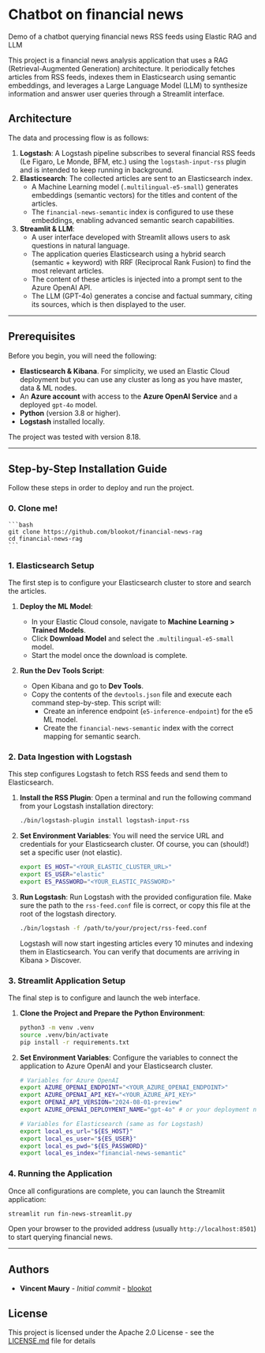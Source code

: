 # Chatbot on financial news
Demo of a chatbot querying financial news RSS feeds using Elastic RAG and LLM

This project is a financial news analysis application that uses a RAG (Retrieval-Augmented Generation) architecture. It periodically fetches articles from RSS feeds, indexes them in Elasticsearch using semantic embeddings, and leverages a Large Language Model (LLM) to synthesize information and answer user queries through a Streamlit interface.

## Architecture

The data and processing flow is as follows:

1.  **Logstash**: A Logstash pipeline subscribes to several financial RSS feeds (Le Figaro, Le Monde, BFM, etc.) using the `logstash-input-rss` plugin and is intended to keep running in background.
2.  **Elasticsearch**: The collected articles are sent to an Elasticsearch index.
      * A Machine Learning model (`.multilingual-e5-small`) generates embeddings (semantic vectors) for the titles and content of the articles.
      * The `financial-news-semantic` index is configured to use these embeddings, enabling advanced semantic search capabilities.
3.  **Streamlit & LLM**:
      * A user interface developed with Streamlit allows users to ask questions in natural language.
      * The application queries Elasticsearch using a hybrid search (semantic + keyword) with RRF (Reciprocal Rank Fusion) to find the most relevant articles.
      * The content of these articles is injected into a prompt sent to the Azure OpenAI API.
      * The LLM (GPT-4o) generates a concise and factual summary, citing its sources, which is then displayed to the user.

-----

## Prerequisites

Before you begin, you will need the following:

  * **Elasticsearch & Kibana**. For simplicity, we used an Elastic Cloud deployment but you can use any cluster as long as you have master, data & ML nodes.
  * An **Azure account** with access to the **Azure OpenAI Service** and a deployed `gpt-4o` model.
  * **Python** (version 3.8 or higher).
  * **Logstash** installed locally.

The project was tested with version 8.18.

-----

## Step-by-Step Installation Guide

Follow these steps in order to deploy and run the project.

### 0\. Clone me!

    ```bash
    git clone https://github.com/blookot/financial-news-rag
    cd financial-news-rag
    ```

### 1\. Elasticsearch Setup

The first step is to configure your Elasticsearch cluster to store and search the articles.

1.  **Deploy the ML Model**:

      * In your Elastic Cloud console, navigate to **Machine Learning \> Trained Models**.
      * Click **Download Model** and select the `.multilingual-e5-small` model.
      * Start the model once the download is complete.

2.  **Run the Dev Tools Script**:

      * Open Kibana and go to **Dev Tools**.
      * Copy the contents of the `devtools.json` file and execute each command step-by-step. This script will:
          * Create an inference endpoint (`e5-inference-endpoint`) for the e5 ML model.
          * Create the `financial-news-semantic` index with the correct mapping for semantic search.

### 2\. Data Ingestion with Logstash

This step configures Logstash to fetch RSS feeds and send them to Elasticsearch.

1.  **Install the RSS Plugin**:
    Open a terminal and run the following command from your Logstash installation directory:

    ```bash
    ./bin/logstash-plugin install logstash-input-rss
    ```

2.  **Set Environment Variables**:
    You will need the service URL and credentials for your Elasticsearch cluster. Of course, you can (should!) set a specific user (not elastic).

    ```bash
    export ES_HOST="<YOUR_ELASTIC_CLUSTER_URL>"
    export ES_USER="elastic"
    export ES_PASSWORD="<YOUR_ELASTIC_PASSWORD>"
    ```

3.  **Run Logstash**:
    Run Logstash with the provided configuration file. Make sure the path to the `rss-feed.conf` file is correct, or copy this file at the root of the logstash directory.

    ```bash
    ./bin/logstash -f /path/to/your/project/rss-feed.conf
    ```

    Logstash will now start ingesting articles every 10 minutes and indexing them in Elasticsearch. You can verify that documents are arriving in Kibana \> Discover.

### 3\. Streamlit Application Setup

The final step is to configure and launch the web interface.

1.  **Clone the Project and Prepare the Python Environment**:

    ```bash
    python3 -m venv .venv
    source .venv/bin/activate
    pip install -r requirements.txt
    ```

2.  **Set Environment Variables**:
    Configure the variables to connect the application to Azure OpenAI and your Elasticsearch cluster.

    ```bash
    # Variables for Azure OpenAI
    export AZURE_OPENAI_ENDPOINT="<YOUR_AZURE_OPENAI_ENDPOINT>"
    export AZURE_OPENAI_API_KEY="<YOUR_AZURE_API_KEY>"
    export OPENAI_API_VERSION="2024-08-01-preview"
    export AZURE_OPENAI_DEPLOYMENT_NAME="gpt-4o" # or your deployment name

    # Variables for Elasticsearch (same as for Logstash)
    export local_es_url="${ES_HOST}"
    export local_es_user="${ES_USER}"
    export local_es_pwd="${ES_PASSWORD}"
    export local_es_index="financial-news-semantic"
    ```

### 4\. Running the Application

Once all configurations are complete, you can launch the Streamlit application:

```bash
streamlit run fin-news-streamlit.py
```

Open your browser to the provided address (usually `http://localhost:8501`) to start querying financial news.

-----

## Authors

* **Vincent Maury** - *Initial commit* - [blookot](https://github.com/blookot)

## License

This project is licensed under the Apache 2.0 License - see the [LICENSE.md](LICENSE.md) file for details
